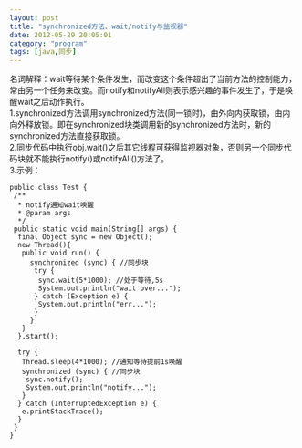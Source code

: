 ```yaml
---
layout: post
title: "synchronized方法、wait/notify与监视器"
date: 2012-05-29 20:05:01
category: "program"
tags: [java,同步]
---
```

名词解释：wait等待某个条件发生，而改变这个条件超出了当前方法的控制能力，常由另一个任务来改变。而notify和notifyAll则表示感兴趣的事件发生了，于是唤醒wait之后动作执行。<!-- more -->  
1.synchronized方法调用synchronized方法(同一锁时)，由外向内获取锁，由内向外释放锁。即在synchronized块类调用新的synchronized方法时，新的synchronized方法直接获取锁。  
2.同步代码中执行obj.wait()之后其它线程可获得监视器对象，否则另一个同步代码块就不能执行notify()或notifyAll()方法了。  
3.示例：  

```
public class Test {
 /**
  * notify通知wait唤醒
  * @param args
  */
 public static void main(String[] args) {
  final Object sync = new Object();
  new Thread(){
   public void run() {
	 synchronized (sync) { //同步块
	  try {
	   sync.wait(5*1000); //处于等待,5s
	   System.out.println("wait over...");
	  } catch (Exception e) {
	   System.out.println("err...");
	  }
	 }
   }
  }.start();

  try {
   Thread.sleep(4*1000); //通知等待提前1s唤醒
   synchronized (sync) { //同步块
	sync.notify(); 
	System.out.println("notify...");
   }
  } catch (InterruptedException e) {
   e.printStackTrace();
  }
 }
}
```
